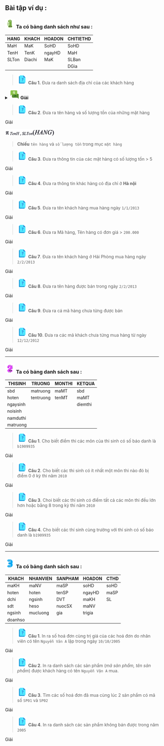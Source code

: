 ## Bài tập ví dụ :

### ![icons8-1_cute.png](https://raw.githubusercontent.com/Zenfection/Image/master/2021/03/21-12-29-08-icons8-1_cute.png) Ta có bảng danh sách như sau :

| HANG  | KHACH  | HOADON | CHITIETHD |
| ----- | ------ | ------ | --------- |
| MaH   | MaK    | SoHD   | SoHD      |
| TenH  | TenK   | ngayHD | MaH       |
| SLTon | Diachi | MaK    | SLBan     |
|       |        |        | DGia      |

> ![icons8questionspng](https://raw.githubusercontent.com/Zenfection/Image/master/2021/03/17-08-59-15-icons8-questions.png) **Câu 1.** Đưa ra danh sách địa chỉ của các khách hàng

<details>
<summary><b><img src="https://raw.githubusercontent.com/Zenfection/Image/master/2021/03/21-14-20-24-icons8-faq.png"> Giải</b></summary>

<br>

<img title="" src="https://raw.githubusercontent.com/Zenfection/Image/master/2021/03/21-14-15-29-A%CC%89nh%20chu%CC%A3p%20Ma%CC%80n%20hi%CC%80nh%202021-03-21%20lu%CC%81c%2014.15.11.png" width="139">

> **Chiếu** `địa chỉ` trong mục `KHACH`

</details>

> ![icons8questionspng](https://raw.githubusercontent.com/Zenfection/Image/master/2021/03/17-08-59-15-icons8-questions.png) **Câu 2**. Đưa ra tên hàng và số lượng tồn của những mặt hàng

Giải

<img title="" src="https://raw.githubusercontent.com/Zenfection/Image/master/2021/03/21-14-15-36-A%CC%89nh%20chu%CC%A3p%20Ma%CC%80n%20hi%CC%80nh%202021-03-21%20lu%CC%81c%2014.15.18.png" alt="Ảnh chụp Màn hình 2021-03-21 lúc 14.15.18.png" width="163">

>  **Chiếu** `tên hàng` và `số lượng tồn` trong mục `mặt hàng`

> ![icons8questionspng](https://raw.githubusercontent.com/Zenfection/Image/master/2021/03/17-08-59-15-icons8-questions.png) **Câu 3**. Đưa ra thông tin của các mặt hàng có số lượng tồn > 5

Giải

> ![icons8questionspng](https://raw.githubusercontent.com/Zenfection/Image/master/2021/03/17-08-59-15-icons8-questions.png) **Câu 4**. Đưa ra thông tin khác hàng có địa chỉ ở **Hà nội**

Giải

> ![icons8questionspng](https://raw.githubusercontent.com/Zenfection/Image/master/2021/03/17-08-59-15-icons8-questions.png) **Câu 5**. Đưa ra tên khách hàng mua hàng ngày `1/1/2013`

Giải

> ![icons8questionspng](https://raw.githubusercontent.com/Zenfection/Image/master/2021/03/17-08-59-15-icons8-questions.png) **Câu 6**. Đưa ra Mã hàng, Tên hàng có đơn giá > `200.000`

Giải

> ![icons8questionspng](https://raw.githubusercontent.com/Zenfection/Image/master/2021/03/17-08-59-15-icons8-questions.png) **Câu 7**. Đưa ra tên khách hàng ở Hải Phòng mua hàng ngày `2/2/2013`

Giải

> ![icons8questionspng](https://raw.githubusercontent.com/Zenfection/Image/master/2021/03/17-08-59-15-icons8-questions.png) **Câu 8**. Đưa ra tên hàng được bán trong ngày `2/2/2013`

Giải

> ![icons8questionspng](https://raw.githubusercontent.com/Zenfection/Image/master/2021/03/17-08-59-15-icons8-questions.png) **Câu 9**. Đưa ra cá mã hàng chưa từng được bán

Giải

> ![icons8questionspng](https://raw.githubusercontent.com/Zenfection/Image/master/2021/03/17-08-59-15-icons8-questions.png) **Câu 10**. Đưa ra các mã khách chưa từng mua hàng từ ngày `12/12/2012`

Giải

---

### ![icons8-2_cute.png](https://raw.githubusercontent.com/Zenfection/Image/master/2021/03/21-12-29-20-icons8-2_cute.png) Ta có bảng danh sách sau :

| THISINH  | TRUONG    | MONTHI | KETQUA  |
| -------- | --------- | ------ | ------- |
| sbd      | matruong  | maMT   | sbd     |
| hoten    | tentruong | tenMT  | maMT    |
| ngaysinh |           |        | diemthi |
| noisinh  |           |        |         |
| namduthi |           |        |         |
| matruong |           |        |         |

> ![icons8questionspng](https://raw.githubusercontent.com/Zenfection/Image/master/2021/03/17-08-59-15-icons8-questions.png) **Câu 1**. Cho biết điểm thi các môn của thi sinh có số báo danh là `b1909935`

Giải

> ![icons8questionspng](https://raw.githubusercontent.com/Zenfection/Image/master/2021/03/17-08-59-15-icons8-questions.png) **Câu 2**. Cho biết các thi sinh có ít nhất một môn thi nào đó bị điểm 0 ở kỳ thi năm `2010`

Giải

> ![icons8questionspng](https://raw.githubusercontent.com/Zenfection/Image/master/2021/03/17-08-59-15-icons8-questions.png) **Câu 3**. Choi biết các thí sinh có điểm tất cả các môn thi đều lớn hơn hoặc bằng 8 trong kỳ thi năm `2010`

Giải

> ![icons8questionspng](https://raw.githubusercontent.com/Zenfection/Image/master/2021/03/17-08-59-15-icons8-questions.png) **Câu 4**. Cho biết các thí sinh cùng trường với thí sinh có số báo danh là `b1909935`

Giải

---

### ![icons8-3_cute.png](https://raw.githubusercontent.com/Zenfection/Image/master/2021/03/21-12-29-36-icons8-3_cute.png) Ta có bảng danh sách sau :

| KHACH   | NHANVIEN | SANPHAM | HOADON | CTHD |
| ------- | -------- | ------- | ------ | ---- |
| maKH    | maNV     | maSP    | soHD   | soHD |
| hoten   | hoten    | tenSP   | ngayHD | maSP |
| dchi    | ngsinh   | DVT     | maKH   | SL   |
| sdt     | heso     | nuocSX  | maNV   |      |
| ngsinh  | mucluong | gia     | trigia |      |
| doanhso |          |         |        |      |

> ![icons8questionspng](https://raw.githubusercontent.com/Zenfection/Image/master/2021/03/17-08-59-15-icons8-questions.png) **Câu 1**. In ra số hoá đơn cùng trị giá của các hoá đơn do nhân viên có tên `Nguyễn Văn A` lập trong ngày `10/10/2005`

Giải

> ![icons8questionspng](https://raw.githubusercontent.com/Zenfection/Image/master/2021/03/17-08-59-15-icons8-questions.png) **Câu 2**. In ra danh sách các sản phẩm (*mã sản phẩm, tên sản phẩm*) được khách hàng có tên `Nguyễn Vặn A` mua.

Giải

> ![icons8questionspng](https://raw.githubusercontent.com/Zenfection/Image/master/2021/03/17-08-59-15-icons8-questions.png) **Câu 3**. Tìm các số hoá đơn đã mua cùng lúc 2 sản phẩm có mã số `SP01` và `SP02`

Giải

> ![icons8questionspng](https://raw.githubusercontent.com/Zenfection/Image/master/2021/03/17-08-59-15-icons8-questions.png) **Câu 4**. In ra danh sách các sản phẩm không bán được trong năm `2005`

Giải
